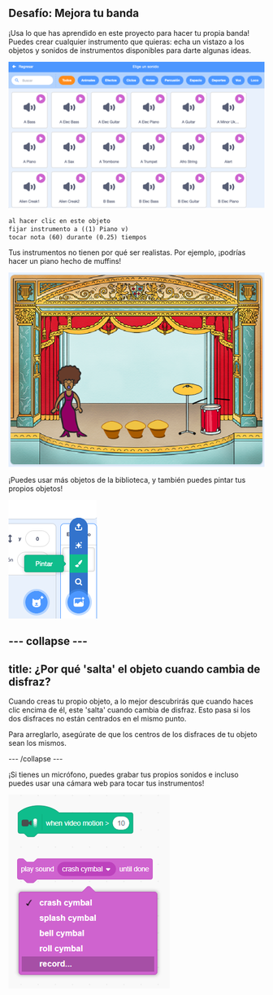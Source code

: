 ## Desafío: Mejora tu banda

¡Usa lo que has aprendido en este proyecto para hacer tu propia banda! Puedes crear cualquier instrumento que quieras: echa un vistazo a los objetos y sonidos de instrumentos disponibles para darte algunas ideas.

![captura de pantalla](images/band-ideas-sounds.png)

```blocks3
al hacer clic en este objeto
fijar instrumento a ((1) Piano v)
tocar nota (60) durante (0.25) tiempos
```

Tus instrumentos no tienen por qué ser realistas. Por ejemplo, ¡podrías hacer un piano hecho de muffins!

![captura de pantalla](images/band-piano.png)

¡Puedes usar más objetos de la biblioteca, y también puedes pintar tus propios objetos!

![captura de pantalla](images/band-draw.png)

## \--- collapse \---

## title: ¿Por qué 'salta' el objeto cuando cambia de disfraz?

Cuando creas tu propio objeto, a lo mejor descubrirás que cuando haces clic encima de él, este 'salta' cuando cambia de disfraz. Esto pasa si los dos disfraces no están centrados en el mismo punto.

Para arreglarlo, asegúrate de que los centros de los disfraces de tu objeto sean los mismos.

\--- /collapse \---

¡Si tienes un micrófono, puedes grabar tus propios sonidos e incluso puedes usar una cámara web para tocar tus instrumentos!

![captura de pantalla](images/band-io.png)